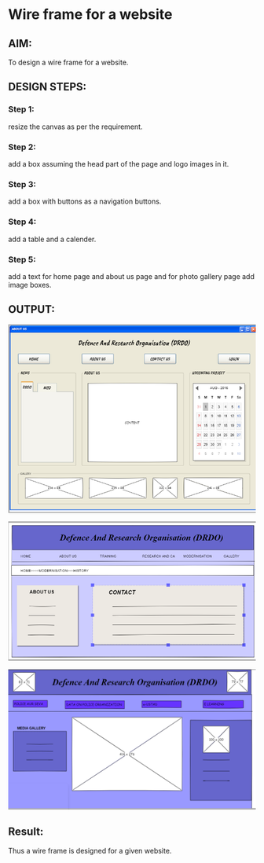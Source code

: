 # Wire frame for a website

## AIM:
To design a wire frame for a website.

## DESIGN STEPS:

### Step 1:
resize the canvas as per the requirement.

### Step 2:
add a box assuming the head part of the page and logo images in it.

### Step 3:
add a box with buttons as a navigation buttons.

### Step 4:
add a table and a calender.

### Step 5:
add a text for home page and about us page and for photo gallery page add image boxes.

## OUTPUT:
![output](./P1.png)

![output](./p2.png)

![output](./p3.png)


## Result:
Thus a wire frame is designed for a given website.
